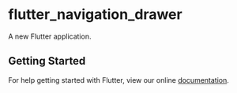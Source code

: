 # flutter_navigation_drawer

A new Flutter application.

## Getting Started

For help getting started with Flutter, view our online
[documentation](https://flutter.io/).
